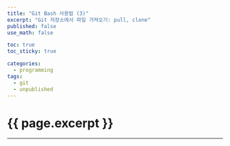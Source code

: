 ```yaml
---
title: "Git Bash 사용법 (3)"
excerpt: "Git 저장소에서 파일 가져오기: pull, clone"
published: false
use_math: false

toc: true
toc_sticky: true

categories:
  - programming
tags:
  - git
  - unpublished
---
```

# {{ page.excerpt }}
---
